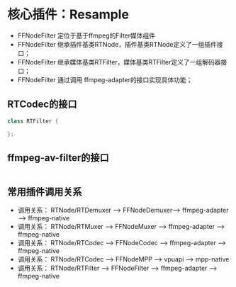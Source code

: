 # 核心插件：Resample

- FFNodeFilter 定位于基于ffmpeg的Filter媒体组件
- FFNodeFilter 继承插件基类RTNode，插件基类RTNode定义了一组插件接口；
- FFNodeFilter 继承媒体基类RTFilter，媒体基类RTFilter定义了一组解码器接口；
- FFNodeFilter 通过调用 ffmpeg-adapter的接口实现具体功能；

## RTCodec的接口

``` c++
class RTFilter {

};
```

## ffmpeg-av-filter的接口

``` c++

```

## 常用插件调用关系

- 调用关系： RTNode/RTDemuxer --> FFNodeDemuxer--> ffmpeg-adapter --> ffmpeg-native
- 调用关系： RTNode/RTMuxer   --> FFNodeMuxer  --> ffmpeg-adapter --> ffmpeg-native
- 调用关系： RTNode/RTCodec   --> FFNodeCodec  --> ffmpeg-adapter --> ffmpeg-native
- 调用关系： RTNode/RTCodec   --> FFNodeMPP    --> vpuapi         --> mpp-native
- 调用关系： RTNode/RTFilter  --> FFNodeFilter --> ffmpeg-adapter --> ffmpeg-native